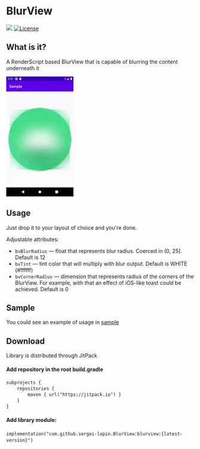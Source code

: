 # BlurView

[![](https://jitpack.io/v/sergei-lapin/BlurView.svg)](https://jitpack.io/#sergei-lapin/BlurView)
[![License](https://img.shields.io/badge/License-MIT-yellow.svg)](https://opensource.org/licenses/MIT)

## What is it?

A RenderScript based BlurView that is capable of blurring the content underneath it

![](blur-view-example.gif)

## Usage

Just drop it to your layout of choice and you're done.

Adjustable attributes:

- `bvBlurRadius` — float that represents blur radius. Coerced in (0, 25]. Default is 12
- `bvTint` — tint color that will multiply with blur output. Default is WHITE (#ffffff)
- `bvCornerRadius` — dimension that represents radius of the corners of the BlurView. For example, with that an effect of iOS-like toast could be achieved. Default is 0

## Sample

You could see an example of usage in [sample](https://github.com/sergei-lapin/BlurView/blob/main/sample/src/main/res/layout/activity_main.xml)

## Download
Library is distributed through JitPack

#### Add repository in the root build.gradle
``` Gradle
subprojects {
    repositories {
        maven { url("https://jitpack.io") }
    }
}
```

#### Add library module:

`implementation("com.github.sergei-lapin.BlurView:blurview:{latest-version}")`